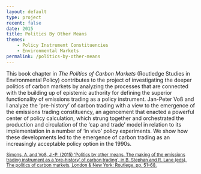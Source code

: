 ```yaml
---
layout: default
type: project
recent: false
date: 2015
title: Politics By Other Means
themes: 
    - Policy Instrument Constituencies
    - Environmental Markets
permalink: /politics-by-other-means
---
```


This book chapter in *The Politics of Carbon Markets* (Routledge Studies in Environmental Policy) contributes to the project of investigating the deeper politics of carbon markets by analyzing the processes that are connected with the building up of epistemic authority for defining the superior functionality of emissions trading as a policy instrument. Jan-Peter Voß and I analyze the ‘pre-history’ of carbon trading with a view to the emergence of the emissions trading constituency, an agencement that enacted a powerful center of policy calculation, which strung together and orchestrated the production and circulation of the ‘cap and trade’ model in relation to its implementation in a number of ‘in vivo’ policy experiments. We show how these developments led to the emergence of carbon trading as an increasingly acceptable policy option in the 1990s.

<small>
    <a href="https://doi.org/10.4324/9781315886985-11">
        Simons, A. and Voß, J.-P. (2015) 'Politics by other means. The making of the emissions trading instrument as a ‘pre-history’ of carbon trading', in B. Stephan and R. Lane (eds), The politics of carbon markets, London & New York: Routlege. pp. 51–68.
    </a>
</small>